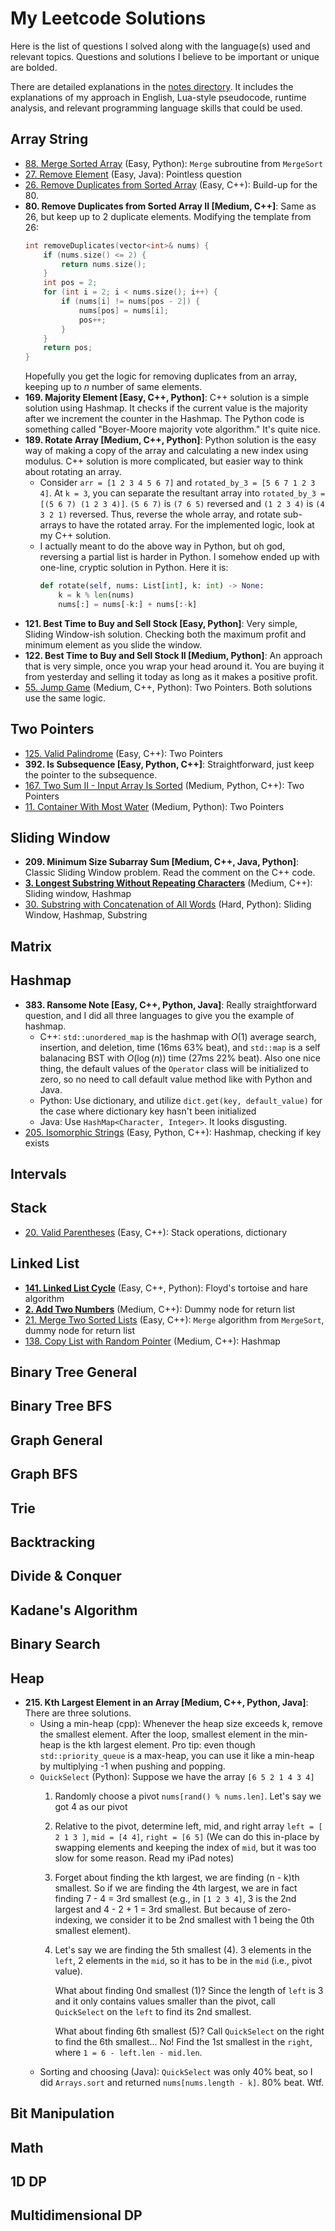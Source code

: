 # My Leetcode Solutions

Here is the list of questions I solved along with the language(s) used and relevant topics.
Questions and solutions I believe to be important or unique are bolded.

There are detailed explanations in the [notes directory](./notes/).
It includes the explanations of my approach in English, Lua-style pseudocode, runtime analysis, and relevant programming language skills that could be used.

## Array String

- [88. Merge Sorted Array](./notes/0088-merge-sorted-arr.md) (Easy, Python): `Merge` subroutine from `MergeSort`
- [27. Remove Element](./notes/0027-remove-elem.md) (Easy, Java): Pointless question
- [26. Remove Duplicates from Sorted Array](./notes/0026-remove-dup-from-sorted-arr.md) (Easy, C++): Build-up for the 80.
- **80. Remove Duplicates from Sorted Array II [Medium, C++]**: Same as 26, but keep up to 2 duplicate elements. Modifying the template from 26:
    ```cpp
    int removeDuplicates(vector<int>& nums) {
        if (nums.size() <= 2) {
            return nums.size();
        }
        int pos = 2;
        for (int i = 2; i < nums.size(); i++) {
            if (nums[i] != nums[pos - 2]) {
                nums[pos] = nums[i];
                pos++;
            }
        }
        return pos;
    }
    ```
    Hopefully you get the logic for removing duplicates from an array, keeping up to $n$ number of same elements.
- **169. Majority Element [Easy, C++, Python]**: C++ solution is a simple solution using Hashmap.
    It checks if the current value is the majority after we increment the counter in the Hashmap.
    The Python code is something called "Boyer-Moore majority vote algorithm."
    It's quite nice.
- **189. Rotate Array [Medium, C++, Python]**: Python solution is the easy way of making a copy of the array and calculating a new index using modulus.
    C++ solution is more complicated, but easier way to think about rotating an array.
    - Consider `arr = [1 2 3 4 5 6 7]` and `rotated_by_3 = [5 6 7 1 2 3 4]`. At `k = 3`, you can separate the resultant array into `rotated_by_3 = [(5 6 7) (1 2 3 4)]`. `(5 6 7)` is `(7 6 5)` reversed and `(1 2 3 4)` is `(4 3 2 1)` reversed. Thus, reverse the whole array, and rotate sub-arrays to have the rotated array. For the implemented logic, look at my C++ solution.
    - I actually meant to do the above way in Python, but oh god, reversing a partial list is harder in Python. I somehow ended up with one-line, cryptic solution in Python. Here it is:
        ```python
        def rotate(self, nums: List[int], k: int) -> None:
            k = k % len(nums)
            nums[:] = nums[-k:] + nums[:-k]
        ```
- **121. Best Time to Buy and Sell Stock [Easy, Python]**: Very simple, Sliding Window-ish solution.
    Checking both the maximum profit and minimum element as you slide the window.
- **122. Best Time to Buy and Sell Stock II [Medium, Python]**: An approach that is very simple, once you wrap your head around it.
    You are buying it from yesterday and selling it today as long as it makes a positive profit.
- [55. Jump Game](./notes/0055-jump-game.md) (Medium, C++, Python): Two Pointers. Both solutions use the same logic.

## Two Pointers

- [125. Valid Palindrome](./notes/0125-valid-palindrome.md) (Easy, C++): Two Pointers
- **392. Is Subsequence [Easy, Python, C++]**: Straightforward, just keep the pointer to the subsequence.
- [167. Two Sum II - Input Array Is Sorted](./notes/0167-two-sum-ii-input-arr-is-sorted.md) (Medium, Python, C++): Two Pointers
- [11. Container With Most Water](./notes/0011-container-w-most-water.md) (Medium, Python): Two Pointers

## Sliding Window

- **209. Minimum Size Subarray Sum [Medium, C++, Java, Python]**: Classic Sliding Window problem. Read the comment on the C++ code.
- [**3. Longest Substring Without Repeating Characters**](./notes/0003-longest-substr-wo-repeating-char.md) (Medium, C++): Sliding window, Hashmap
- [30. Substring with Concatenation of All Words](./notes/0030-substr-w-concate-of-all-words.md) (Hard, Python): Sliding Window, Hashmap, Substring

## Matrix

## Hashmap

- **383. Ransome Note [Easy, C++, Python, Java]**: Really straightforward question, and I did all three languages to give you the example of hashmap.
    - C++: `std::unordered_map` is the hashmap with $O(1)$ average search, insertion, and deletion, time (16ms 63% beat), and `std::map` is a self balanacing BST with $O(\log (n))$ time (27ms 22% beat).
        Also one nice thing, the default values of the `Operator` class will be initialized to zero, so no need to call default value method like with Python and Java.
    - Python: Use dictionary, and utilize `dict.get(key, default_value)` for the case where dictionary key hasn't been initialized
    - Java: Use `HashMap<Character, Integer>`. It looks disgusting.
- [205. Isomorphic Strings](./notes/0205-isomorphic-str.md) (Easy, Python, C++): Hashmap, checking if key exists

## Intervals

## Stack

- [20. Valid Parentheses](./notes/0020-valid-paren.md) (Easy, C++): Stack operations, dictionary

## Linked List

- [**141. Linked List Cycle**](./notes/0141-linked-list-cycle.md) (Easy, C++, Python): Floyd's tortoise and hare algorithm
- [**2. Add Two Numbers**](./notes/0002-add-two-nums.md) (Medium, C++): Dummy node for return list
- [21. Merge Two Sorted Lists](./notes/0021-merge-two-sorted-lists.md) (Easy, C++): `Merge` algorithm from `MergeSort`, dummy node for return list
- [138. Copy List with Random Pointer](./notes/0138-cp-list-w-rand-ptr.md) (Medium, C++): Hashmap

## Binary Tree General

## Binary Tree BFS

## Graph General

## Graph BFS

## Trie

## Backtracking

## Divide & Conquer

## Kadane's Algorithm

## Binary Search

## Heap

- **215. Kth Largest Element in an Array [Medium, C++, Python, Java]**: There are three solutions.
    - Using a min-heap (cpp): Whenever the heap size exceeds k, remove the smallest element.
        After the loop, smallest element in the min-heap is the kth largest element.
        Pro tip: even though `std::priority_queue` is a max-heap, you can use it like a min-heap by multiplying -1 when pushing and popping.
    - `QuickSelect` (Python): Suppose we have the array `[6 5 2 1 4 3 4]`
        1. Randomly choose a pivot `nums[rand() % nums.len]`. Let's say we got 4 as our pivot
        2. Relative to the pivot, determine left, mid, and right array
            `left = [ 2 1 3 ]`, `mid = [4 4]`, `right = [6 5]`
            (We can do this in-place by swapping elements and keeping the index of `mid`, but it was too slow for some reason. Read my iPad notes)
        3. Forget about finding the kth largest, we are finding (n - k)th smallest.
            So if we are finding the 4th largest, we are in fact finding 7 - 4 = 3rd smallest
            (e.g., in `[1 2 3 4]`, 3 is the 2nd largest and 4 - 2 + 1 = 3rd smallest. But because of zero-indexing, we consider it to be 2nd smallest with 1 being the 0th smallest element).
        4. Let's say we are finding the 5th smallest (4). 3 elements in the `left`, 2 elements in the `mid`, so it has to be in the `mid` (i.e., pivot value).

            What about finding 0nd smallest (1)? Since the length of `left` is 3 and it only contains values smaller than the pivot, call `QuickSelect` on the `left` to find its 2nd smallest.

            What about finding 6th smallest (5)? Call `QuickSelect` on the right to find the 6th smallest... No! Find the 1st smallest in the `right`, where `1 = 6 - left.len - mid.len`.
    - Sorting and choosing (Java): `QuickSelect` was only 40% beat, so I did `Arrays.sort` and returned `nums[nums.length - k]`. 80% beat. Wtf.

## Bit Manipulation

## Math

## 1D DP

## Multidimensional DP

